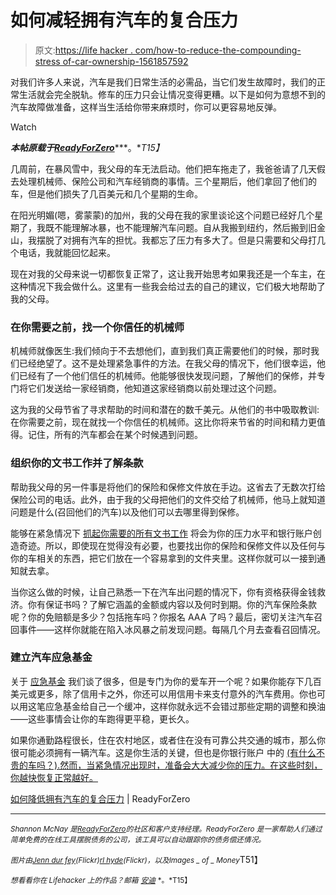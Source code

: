 # 如何减轻拥有汽车的复合压力

> 原文:[https://life hacker . com/how-to-reduce-the-compounding-stress of-car-ownership-1561857592](https://lifehacker.com/how-to-reduce-the-compounding-stress-of-car-ownership-1561857592)

对我们许多人来说，汽车是我们日常生活的必需品，当它们发生故障时，我们的正常生活就会完全脱轨。修车的压力只会让情况变得更糟。以下是如何为意想不到的汽车故障做准备，这样当生活给你带来麻烦时，你可以更容易地反弹。

Watch

***本帖原载于***[***ReadyForZero***](http://blog.readyforzero.com/how-to-reduce-the-compounding-stress-of-car-ownership/)***。**T15】*

几周前，在暴风雪中，我父母的车无法启动。他们把车拖走了，我爸爸请了几天假去处理机械师、保险公司和汽车经销商的事情。三个星期后，他们拿回了他们的车，但是他们损失了几百美元和几个星期的生命。

在阳光明媚(嗯，雾蒙蒙)的加州，我的父母在我的家里谈论这个问题已经好几个星期了，我既不能理解冰暴，也不能理解汽车问题。自从我搬到纽约，然后搬到旧金山，我摆脱了对拥有汽车的担忧。我都忘了压力有多大了。但是只需要和父母打几个电话，我就能回忆起来。

现在对我的父母来说一切都恢复正常了，这让我开始思考如果我还是一个车主，在这种情况下我会做什么。这里有一些我会给过去的自己的建议，它们极大地帮助了我的父母。

### 在你需要之前，找一个你信任的机械师

机械师就像医生:我们倾向于不去想他们，直到我们真正需要他们的时候，那时我们已经绝望了。这不是处理紧急事件的方法。在我父母的情况下，他们很幸运，他们已经有了一个他们信任的机械师。他能够很快发现问题，了解他们的保修，并专门将它们发送给一家经销商，他知道这家经销商以前处理过这个问题。

这为我的父母节省了寻求帮助的时间和潜在的数千美元。从他们的书中吸取教训:在你需要之前，现在就找一个你信任的机械师。这比你将来节省的时间和精力更值得。记住，所有的汽车都会在某个时候遇到问题。

### 组织你的文书工作并了解条款

帮助我父母的另一件事是将他们的保险和保修文件放在手边。这省去了无数次打给保险公司的电话。此外，由于我的父母把他们的文件交给了机械师，他马上就知道问题是什么(召回他们的汽车)以及他们可以去哪里得到保修。

能够在紧急情况下 [抓起你需要的所有文书工作](http://lifehacker.com/how-do-i-organize-my-piles-of-paper-into-something-mana-5843845) 将会为你的压力水平和银行账户创造奇迹。所以，即使现在觉得没有必要，也要找出你的保险和保修文件以及任何与你的车相关的东西，把它们放在一个容易拿到的文件夹里。这样你就可以一接到通知就去拿。

当你这么做的时候，让自己熟悉一下在汽车出问题的情况下，你有资格获得金钱救济。你有保证书吗？了解它涵盖的金额或内容以及何时到期。你的汽车保险条款呢？你的免赔额是多少？包括拖车吗？你报名 AAA 了吗？最后，密切关注汽车召回事件——这样你就能在陷入冰风暴之前发现问题。每隔几个月去查看召回情况。

### 建立汽车应急基金

关于 [应急基金](http://lifehacker.com/five-questions-you-should-ask-when-youre-building-an-e-510521154) 我们谈了很多，但是专门为你的爱车开一个呢？如果你能存下几百美元或更多，除了信用卡之外，你还可以用信用卡来支付意外的汽车费用。你也可以用这笔应急基金给自己一个缓冲，这样你就永远不会错过那些定期的调整和换油——这些事情会让你的车跑得更平稳，更长久。

如果你通勤路程很长，住在农村地区，或者住在没有可靠公共交通的城市，那么你很可能必须拥有一辆汽车。这是你生活的关键，但也是你银行账户 中的 [(有什么不贵的车吗？).然而，当紧急情况出现时，准备会大大减少你的压力。在这些时刻，你越快恢复正常越好。](http://blog.readyforzero.com/what-happens-if-i-cant-make-my-car-loan-payment/)

[如何降低拥有汽车的复合压力](http://blog.readyforzero.com/how-to-reduce-the-compounding-stress-of-car-ownership/) | ReadyForZero

* * *

<small>*Shannon McNay 是*</small>[<small>*ReadyForZero*</small>](https://www.readyforzero.com/)<small>*的社区和客户支持经理。ReadyForZero 是一家帮助人们通过简单免费的在线工具摆脱债务的公司，该工具可以自动跟踪你的债务偿还情况。*</small>

<small>*图片由*</small>[<small>*Jenn dur fey*</small>](https://www.flickr.com/photos/dottiemae/6698914483/sizes/l)<small>*(Flickr)*</small>[<small>*rl hyde*</small>](https://www.flickr.com/photos/breatheindigital/4619831939/sizes/l)<small>*(Flickr)，以及*</small><small>*Images _ of _ Money*</small>T51】

<small>*想看看你在 Lifehacker 上的作品？邮箱*</small> [<small>*安迪*</small>](mailto:andy@lifehacker.com) <small>*。*T15】</small>